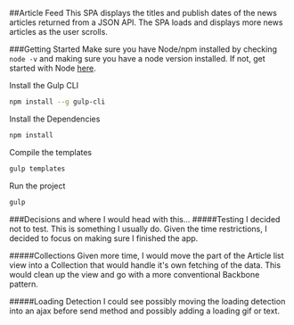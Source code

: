 ##Article Feed
This SPA displays the titles and publish dates of the news articles returned from a JSON API. The SPA loads and displays more news articles as the user scrolls.

###Getting Started
Make sure you have Node/npm installed by checking ``` node -v ``` and making sure you have a node version installed. If not, get started with Node [here](https://nodejs.org/en/).

Install the Gulp CLI
```sh
npm install --g gulp-cli
```

Install the Dependencies
```sh
npm install
```

Compile the templates
```sh
gulp templates
```

Run the project
```sh
gulp
```

###Decisions and where I would head with this...
#####Testing
I decided not to test.  This is something I usually do. Given the time restrictions,  I decided to focus on making sure I finished the app.

#####Collections
Given more time, I would move the part of the Article list view into a Collection that would handle it's own fetching of the data. This would clean up the view and go with a more conventional Backbone pattern.

#####Loading Detection
I could see possibly moving the loading detection into an ajax before send method and possibly adding a loading gif or text.
